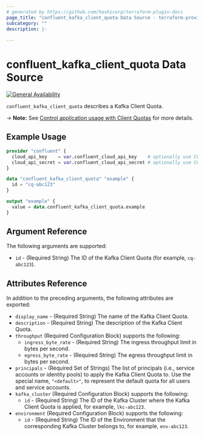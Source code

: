 ```yaml
---
# generated by https://github.com/hashicorp/terraform-plugin-docs
page_title: "confluent_kafka_client_quota Data Source - terraform-provider-confluent"
subcategory: ""
description: |-
  
---
```


# confluent_kafka_client_quota Data Source

[![General Availability](https://img.shields.io/badge/Lifecycle%20Stage-General%20Availability-%2345c6e8)](https://docs.confluent.io/cloud/current/api.html#section/Versioning/API-Lifecycle-Policy)

`confluent_kafka_client_quota` describes a Kafka Client Quota.

-> **Note:** See [Control application usage with Client Quotas](https://docs.confluent.io/cloud/current/clusters/client-quotas.html#control-application-usage-with-client-quotas) for more details.

## Example Usage

```terraform
provider "confluent" {
  cloud_api_key    = var.confluent_cloud_api_key    # optionally use CONFLUENT_CLOUD_API_KEY env var
  cloud_api_secret = var.confluent_cloud_api_secret # optionally use CONFLUENT_CLOUD_API_SECRET env var
}

data "confluent_kafka_client_quota" "example" {
  id = "cq-abc123"
}

output "example" {
  value = data.confluent_kafka_client_quota.example
}
```

<!-- schema generated by tfplugindocs -->
## Argument Reference

The following arguments are supported:

- `id` - (Required String) The ID of the Kafka Client Quota (for example, `cq-abc123`).

## Attributes Reference

In addition to the preceding arguments, the following attributes are exported:

- `display_name` - (Required String) The name of the Kafka Client Quota.
- `description` - (Required String) The description of the Kafka Client Quota.
- `throughput` (Required Configuration Block) supports the following:
  - `ingress_byte_rate` - (Required String) The ingress throughput limit in bytes per second.
  - `egress_byte_rate` - (Required String) The egress throughput limit in bytes per second.
- `principals` - (Required Set of Strings) The list of principals (i.e., service accounts or identity pools) to apply the Kafka Client Quota to. Use the special name, `"<default>"`, to represent the default quota for all users and service accounts.
- `kafka_cluster` (Required Configuration Block) supports the following:
  - `id` - (Required String) The ID of the Kafka Cluster where the Kafka Client Quota is applied, for example, `lkc-abc123`.
- `environment` (Required Configuration Block) supports the following:
  - `id` - (Required String) The ID of the Environment that the corresponding Kafka Cluster belongs to, for example, `env-abc123`.
